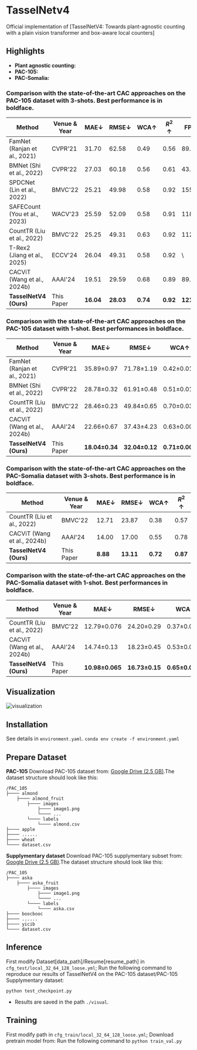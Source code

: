 # TasselNetv4


Official implementation of [TasselNetV4: Towards plant-agnostic counting with a plain vision transformer and box-aware local counters]
<!-- <p align="center">
  <img src="plant_counting.png" width="825"/>
</p> --> 

## Highlights
- **Plant agnostic counting:** 
- **PAC-105:** 
- **PAC-Somalia:**
### Comparison with the state-of-the-art CAC approaches on the PAC-105 dataset with $3$-shots. Best performance is in boldface.

| Method                     | Venue & Year     | MAE↓  | RMSE↓  | WCA↑ | $R^2$ ↑  | FPST  |
|----------------------------|-----------------|-------|--------|------|------|-------|
| FamNet (Ranjan et al., 2021)  | CVPR'21         | 31.70 | 62.58  | 0.49 | 0.56 | 89.65  |
| BMNet (Shi et al., 2022)      | CVPR'22         | 27.03 | 60.18  | 0.56 | 0.61 | 43.08  |
| SPDCNet (Lin et al., 2022)    | BMVC'22         | 25.21 | 49.98  | 0.58 | 0.92 | 155.84 |
| SAFECount (You et al., 2023)  | WACV'23         | 25.59 | 52.09  | 0.58 | 0.91 | 118.55 |
| CountTR (Liu et al., 2022)    | BMVC'22         | 25.25 | 49.31  | 0.63 | 0.92 | 112.46 |
| T-Rex2 (Jiang et al., 2025)   | ECCV'24         | 26.04 | 49.31  | 0.58 | 0.92 | \      |
| CACViT (Wang et al., 2024b)      | AAAI'24         | 19.51 | 29.59  | 0.68 | 0.89 | 89.65  |
| **TasselNetV4 (Ours)**        | This Paper      | **16.04** | **28.03** | **0.74** | **0.92** | **121.62** |


### Comparison with the state-of-the-art CAC approaches on the PAC-105 dataset with 1-shot. Best performances in boldface.

| Method                     | Venue & Year     | MAE↓  | RMSE↓  | WCA↑ | $R^2$ ↑  |
|----------------------------|-----------------|-------|--------|------|------|
| FamNet (Ranjan et al., 2021)  | CVPR'21         | 35.89±0.97 | 71.78±1.19 | 0.42±0.014 | 0.450±0.024 |
| BMNet (Shi et al., 2022)      | CVPR'22         | 28.78±0.32 | 61.91±0.48 | 0.51±0.012 | 0.578±0.008 |
| CountTR (Liu et al., 2022)    | BMVC'22         | 28.46±0.23 | 49.84±0.65 | 0.70±0.037 | 0.73±0.007 |
| CACViT  (Wang et al., 2024b)  | AAAI'24         | 22.66±0.67 | 37.43±4.23 | 0.63±0.009 | 0.85±0.034 |
| **TasselNetV4 (Ours)**        | This Paper      | **18.04±0.34** | **32.04±0.12** | **0.71±0.005** | **0.90±0.009** |

### Comparison with the state-of-the-art CAC approaches on the PAC-Somalia dataset with $3$-shots. Best performance is in boldface.

| Method                     | Venue & Year     | MAE↓  | RMSE↓  | WCA↑ | $R^2$ ↑  |
|----------------------------|-----------------|-------|--------|------|------|
| CountTR (Liu et al., 2022)    | BMVC'22         | 12.71 | 23.87  | 0.38 | 0.57 |
| CACViT (Wang et al., 2024b)      | AAAI'24         | 14.00 | 17.00  | 0.55 | 0.78 |
| **TasselNetV4 (Ours)**        | This Paper      | **8.88** | **13.11** | **0.72** | **0.87** |

### Comparison with the state-of-the-art CAC approaches on the PAC-Somalia dataset with 1-shot. Best performances in boldface.

| Method                     | Venue & Year     | MAE↓  | RMSE↓  | WCA↑ | $R^2$ ↑  |
|----------------------------|-----------------|-------|--------|------|------|
| CountTR (Liu et al., 2022)    | BMVC'22         | 12.79±0.076 | 24.20±0.29 | 0.37±0.0047 | 0.55±0.012 |
| CACViT  (Wang et al., 2024b)  | AAAI'24         | 14.74±0.13 | 18.23±0.45 | 0.53±0.0047 | 0.75±0.012 |
| **TasselNetV4 (Ours)**        | This Paper      | **10.98±0.065** | **16.73±0.15** | **0.65±0.00** | **0.80±0.0047** |

## Visualization
![visualization](/assets/visualization.png "Visualization of baselines and our method")

## Installation
See details in `environment.yaml`.
`conda env create -f environment.yaml`


## Prepare Dataset
**PAC-105**
Download PAC-105 dataset from: [Google Drive (2.5 GB)](https://drive.google.com/open?id=1XHcTqRWf-xD-WuBeJ0C9KfIN8ye6cnSs).The dataset structure should look like this:
````
/PAC_105
├──── almond
    ├──── almond_fruit
        ├──── images
            ├──── image1.png
            └──── ...
        └──── labels
            └──── almond.csv
├──── apple
├──── ......
├──── wheat
└──── dataset.csv
````

**Supplymentary dataset**
Download PAC-105 supplymentary subset from: [Google Drive (2.5 GB)](https://drive.google.com/open?id=1XHcTqRWf-xD-WuBeJ0C9KfIN8ye6cnSs).The dataset structure should look like this:
````
/PAC_105
├──── aska
    ├──── aska_fruit
        ├──── images
            ├──── image1.png
            └──── ...
        └──── labels
            └──── aska.csv
├──── boocbooc
├──── ......
├──── yicib
└──── dataset.csv
````

## Inference
First modify Dataset[data_path]/Resume[resume_path] in `cfg_test/local_32_64_128_loose.yml`;
Run the following command to reproduce our results of TasselNetV4 on the PAC-105 dataset/PAC-105 Supplymentary dataset:

`python test_checkpoint.py`
    
- Results are saved in the path `./visual`.
  
## Training
First modify path in `cfg_train/local_32_64_128_loose.yml`;
Download pretrain model from:
Run the following command to 
`python train_val.py`
    
